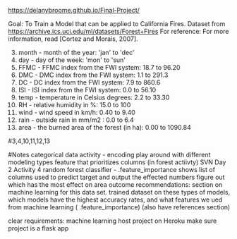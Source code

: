 https://delanybroome.github.io/Final-Project/

Goal: To Train a Model that can be applied to California Fires. 
Dataset from https://archive.ics.uci.edu/ml/datasets/Forest+Fires
For reference: For more information, read [Cortez and Morais, 2007].

3. month - month of the year: 'jan' to 'dec'
4. day - day of the week: 'mon' to 'sun'
5. FFMC - FFMC index from the FWI system: 18.7 to 96.20
6. DMC - DMC index from the FWI system: 1.1 to 291.3
7. DC - DC index from the FWI system: 7.9 to 860.6
8. ISI - ISI index from the FWI system: 0.0 to 56.10
9. temp - temperature in Celsius degrees: 2.2 to 33.30
10. RH - relative humidity in %: 15.0 to 100
11. wind - wind speed in km/h: 0.40 to 9.40
12. rain - outside rain in mm/m2 : 0.0 to 6.4
13. area - the burned area of the forest (in ha): 0.00 to 1090.84




#3,4,10,11,12,13

#Notes 
categorical data activity - encoding 
play around with different modeling types
feature that prioritizes columns (in forest actiivty) SVN 
Day 2 Activity 4 
random forest classifier - .feature_importance 
shows list of columns used to predict target and output the effected numbers 
figure out which has the most effect on area outcome
recommendations: section on machine learning for this data set. trained dataset on these types of models, which models have the highest accuracy rates, and what features we ued from machine learning ( .feature_importance)
(also have references section)

clear requirements: machine learning 
host project on Heroku 
make sure project is a flask app
